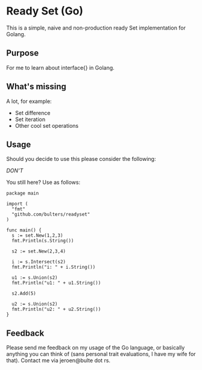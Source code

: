 # Ready Set (Go)

This is a simple, naive and non-production ready Set implementation for Golang.

## Purpose

For me to learn about interface{} in Golang.

## What's missing

A lot, for example:

* Set difference
* Set iteration
* Other cool set operations

## Usage

Should you decide to use this please consider the following:

*DON'T*

You still here? Use as follows:

    package main

    import (
      "fmt"
      "github.com/bulters/readyset"
    )

    func main() {
      s := set.New(1,2,3)
      fmt.Println(s.String())

      s2 := set.New(2,3,4)

      i := s.Intersect(s2)
      fmt.Println("i: " + i.String())

      u1 := s.Union(s2)
      fmt.Println("u1: " + u1.String())

      s2.Add(5)

      u2 := s.Union(s2)
      fmt.Println("u2: " + u2.String())
    }

## Feedback

Please send me feedback on my usage of the Go language, or basically anything you can think of (sans personal trait evaluations, I have my wife for that). Contact me via jeroen@bulte dot rs.

